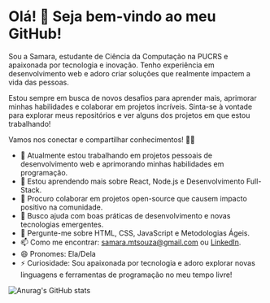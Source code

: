 # Olá! 👋 Seja bem-vindo ao meu GitHub!
Sou a Samara, estudante de Ciência da Computação na PUCRS e apaixonada por tecnologia e inovação. Tenho experiência em desenvolvimento web e adoro criar soluções que realmente impactem a vida das pessoas.

Estou sempre em busca de novos desafios para aprender mais, aprimorar minhas habilidades e colaborar em projetos incríveis. Sinta-se à vontade para explorar meus repositórios e ver alguns dos projetos em que estou trabalhando!

Vamos nos conectar e compartilhar conhecimentos! 🚀✨

- 🔭 Atualmente estou trabalhando em projetos pessoais de desenvolvimento web e aprimorando minhas habilidades em programação.
- 🌱 Estou aprendendo mais sobre React, Node.js e Desenvolvimento Full-Stack.
- 👯 Procuro colaborar em projetos open-source que causem impacto positivo na comunidade.
- 🤔 Busco ajuda com boas práticas de desenvolvimento e novas tecnologias emergentes.
- 💬 Pergunte-me sobre HTML, CSS, JavaScript e Metodologias Ágeis.
- 📫 Como me encontrar: [samara.mtsouza@gmail.com](samara.mtsouza@gmail.com) ou [LinkedIn](https://www.linkedin.com/in/samaramtsouza/).
- 😄 Pronomes: Ela/Dela
- ⚡ Curiosidade: Sou apaixonada por tecnologia e adoro explorar novas linguagens e ferramentas de programação no meu tempo livre!


![Anurag's GitHub stats](https://github-readme-stats.vercel.app/api?username=samara-de-souza_icons=true&theme=synthwave)
